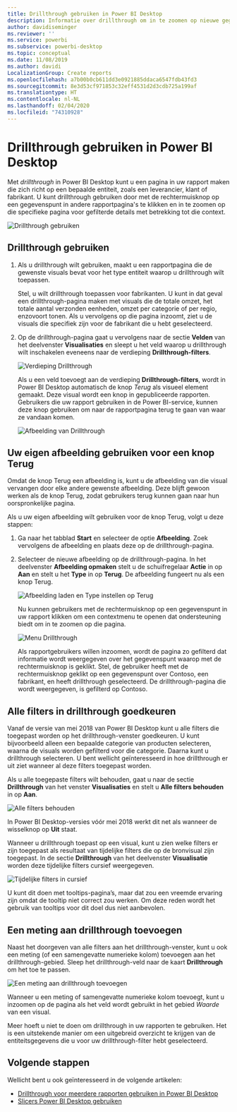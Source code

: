 ```yaml
---
title: Drillthrough gebruiken in Power BI Desktop
description: Informatie over drillthrough om in te zoomen op nieuwe gegevens op een nieuwe rapportpagina in Power BI Desktop
author: davidiseminger
ms.reviewer: ''
ms.service: powerbi
ms.subservice: powerbi-desktop
ms.topic: conceptual
ms.date: 11/08/2019
ms.author: davidi
LocalizationGroup: Create reports
ms.openlocfilehash: a7b00b0cb611dd3e0921885ddaca6547fdb43fd3
ms.sourcegitcommit: 8e3d53cf971853c32eff4531d2d3cdb725a199af
ms.translationtype: HT
ms.contentlocale: nl-NL
ms.lasthandoff: 02/04/2020
ms.locfileid: "74310928"
---
```

# <a name="use-drillthrough-in-power-bi-desktop"></a>Drillthrough gebruiken in Power BI Desktop
Met *drillthrough* in Power BI Desktop kunt u een pagina in uw rapport maken die zich richt op een bepaalde entiteit, zoals een leverancier, klant of fabrikant. U kunt drillthrough gebruiken door met de rechtermuisknop op een gegevenspunt in andere rapportpagina's te klikken en in te zoomen op die specifieke pagina voor gefilterde details met betrekking tot die context.

![Drillthrough gebruiken](media/desktop-drillthrough/drillthrough_01.png)

## <a name="using-drillthrough"></a>Drillthrough gebruiken
1. Als u drillthrough wilt gebruiken, maakt u een rapportpagina die de gewenste visuals bevat voor het type entiteit waarop u drillthrough wilt toepassen. 

    Stel, u wilt drillthrough toepassen voor fabrikanten. U kunt in dat geval een drillthrough-pagina maken met visuals die de totale omzet, het totale aantal verzonden eenheden, omzet per categorie of per regio, enzovoort tonen. Als u vervolgens op die pagina inzoomt, ziet u de visuals die specifiek zijn voor de fabrikant die u hebt geselecteerd.

2. Op de drillthrough-pagina gaat u vervolgens naar de sectie **Velden** van het deelvenster **Visualisaties** en sleept u het veld waarop u drillthrough wilt inschakelen eveneens naar de verdieping **Drillthrough-filters**.

    ![Verdieping Drillthrough](media/desktop-drillthrough/drillthrough_02.png)

    Als u een veld toevoegt aan de verdieping **Drillthrough-filters**, wordt in Power BI Desktop automatisch de knop *Terug* als visueel element gemaakt. Deze visual wordt een knop in gepubliceerde rapporten. Gebruikers die uw rapport gebruiken in de Power BI-service, kunnen deze knop gebruiken om naar de rapportpagina terug te gaan van waar ze vandaan komen.

    ![Afbeelding van Drillthrough](media/desktop-drillthrough/drillthrough_03.png)

## <a name="use-your-own-image-for-a-back-button"></a>Uw eigen afbeelding gebruiken voor een knop Terug    
 Omdat de knop Terug een afbeelding is, kunt u de afbeelding van die visual vervangen door elke andere gewenste afbeelding. Deze blijft gewoon werken als de knop Terug, zodat gebruikers terug kunnen gaan naar hun oorspronkelijke pagina. 

Als u uw eigen afbeelding wilt gebruiken voor de knop Terug, volgt u deze stappen:

1. Ga naar het tabblad **Start** en selecteer de optie **Afbeelding**. Zoek vervolgens de afbeelding en plaats deze op de drillthrough-pagina.

2. Selecteer de nieuwe afbeelding op de drillthrough-pagina. In het deelvenster **Afbeelding opmaken** stelt u de schuifregelaar **Actie** in op **Aan** en stelt u het **Type** in op **Terug**. De afbeelding fungeert nu als een knop Terug.

    ![Afbeelding laden en Type instellen op Terug](media/desktop-drillthrough/drillthrough_05.png)

    
     Nu kunnen gebruikers met de rechtermuisknop op een gegevenspunt in uw rapport klikken om een contextmenu te openen dat ondersteuning biedt om in te zoomen op die pagina. 

    ![Menu Drillthrough](media/desktop-drillthrough/drillthrough_04.png)

    Als rapportgebruikers willen inzoomen, wordt de pagina zo gefilterd dat informatie wordt weergegeven over het gegevenspunt waarop met de rechtermuisknop is geklikt. Stel, de gebruiker heeft met de rechtermuisknop geklikt op een gegevenspunt over Contoso, een fabrikant, en heeft drillthrough geselecteerd. De drillthrough-pagina die wordt weergegeven, is gefilterd op Contoso.

## <a name="pass-all-filters-in-drillthrough"></a>Alle filters in drillthrough goedkeuren

Vanaf de versie van mei 2018 van Power BI Desktop kunt u alle filters die toegepast worden op het drillthrough-venster goedkeuren. U kunt bijvoorbeeld alleen een bepaalde categorie van producten selecteren, waarna de visuals worden gefilterd voor die categorie. Daarna kunt u drillthrough selecteren. U bent wellicht geïnteresseerd in hoe drillthrough er uit ziet wanneer al deze filters toegepast worden.

Als u alle toegepaste filters wilt behouden, gaat u naar de sectie **Drillthrough** van het venster **Visualisaties** en stelt u **Alle filters behouden** in op **Aan**. 

![Alle filters behouden](media/desktop-drillthrough/drillthrough_06.png)

In Power BI Desktop-versies vóór mei 2018 werkt dit net als wanneer de wisselknop op **Uit** staat.

Wanneer u drillthrough toepast op een visual, kunt u zien welke filters er zijn toegepast als resultaat van tijdelijke filters die op de bronvisual zijn toegepast. In de sectie **Drillthrough** van het deelvenster **Visualisatie** worden deze tijdelijke filters cursief weergegeven. 

![Tijdelijke filters in cursief](media/desktop-drillthrough/drillthrough_07.png)

U kunt dit doen met tooltips-pagina’s, maar dat zou een vreemde ervaring zijn omdat de tooltip niet correct zou werken. Om deze reden wordt het gebruik van tooltips voor dit doel dus niet aanbevolen.

## <a name="add-a-measure-to-drillthrough"></a>Een meting aan drillthrough toevoegen

Naast het doorgeven van alle filters aan het drillthrough-venster, kunt u ook een meting (of een samengevatte numerieke kolom) toevoegen aan het drillthrough-gebied. Sleep het drillthrough-veld naar de kaart **Drillthrough** om het toe te passen. 

![Een meting aan drillthrough toevoegen](media/desktop-drillthrough/drillthrough_08.png)

Wanneer u een meting of samengevatte numerieke kolom toevoegt, kunt u inzoomen op de pagina als het veld wordt gebruikt in het gebied *Waarde* van een visual.

Meer hoeft u niet te doen om drillthrough in uw rapporten te gebruiken. Het is een uitstekende manier om een uitgebreid overzicht te krijgen van de entiteitsgegevens die u voor uw drillthrough-filter hebt geselecteerd.

## <a name="next-steps"></a>Volgende stappen

Wellicht bent u ook geïnteresseerd in de volgende artikelen:

* [Drillthrough voor meerdere rapporten gebruiken in Power BI Desktop](desktop-cross-report-drill-through.md)
* [Slicers Power BI Desktop gebruiken](visuals/power-bi-visualization-slicers.md)

